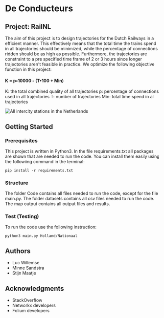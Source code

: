 # De Conducteurs

## Project: RailNL

The aim of this project is to design trajectories for the Dutch Railways in a efficient manner. This effectively means that the total time the trains spend in all trajectories should be minimized, while the percentage of connections ridden should be as high as possible. Furthermore, the trajectories are constraint to a pre specified time frame of 2 or 3 hours since longer trajectories aren't feasible in practice. We optimize the following objective function in this project:

#### K = p•10000 - (T•100 + Min)

K: the total combined quality of all trajectories
p: percentage of connections used in all trajectories
T: number of trajectories
Min: total time spend in al trajectories

![All intercity stations in the Netherlands](Programmeertheorie/Programmeertheorie/Output/Maps/screenshot.jpg)

## Getting Started

### Prerequisites

This project is written in Python3. In the file requirements.txt all packages are shown that are needed to run the code. You can install them easily using the followiing command in the terminal:

```
pip install -r requirements.txt
```

### Structure

The folder Code contains all files needed to run the code, except for the file main.py. The folder datasets contains all csv files needed to run the code. The map output contains all output files and results.

### Test (Testing)

To run the code use the following instruction: 

```
python3 main.py Holland/Nationaal
```

## Authors

* Luc Willemse
* Minne Sandstra
* Stijn Maatje

## Acknowledgments

* StackOverflow
* Networkx developers
* Folium developers

